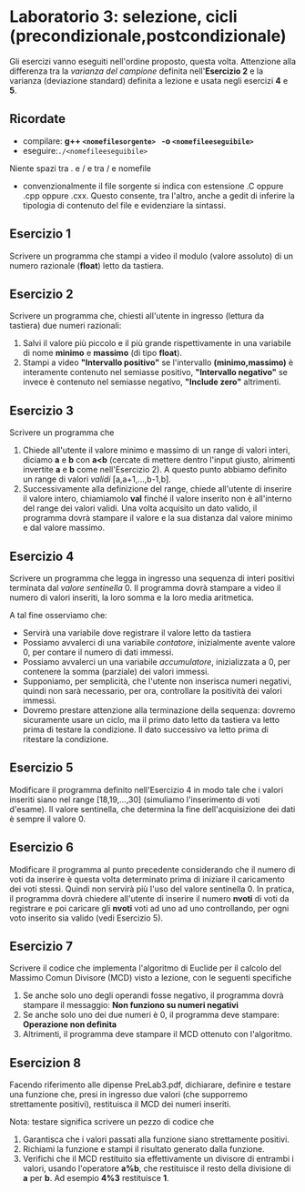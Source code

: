 # Laboratorio 3: selezione, cicli (precondizionale,postcondizionale)

Gli esercizi vanno eseguiti nell'ordine proposto, questa volta. Attenzione alla differenza tra la _varianza del campione_ definita nell'__Esercizio 2__ e la varianza (deviazione standard) definita a lezione e usata negli esercizi __4__ e __5__.

## Ricordate
- compilare: __g++ `<nomefilesorgente> ` -o `<nomefileeseguibile> `__
- eseguire:` ./<nomefileeseguibile> `

Niente spazi tra . e / e tra / e nomefile
- convenzionalmente il file sorgente si indica con estensione .C oppure .cpp oppure .cxx. Questo consente, tra l'altro, anche a gedit di inferire la tipologia di contenuto del file e evidenziare la sintassi.

## Esercizio 1
Scrivere un programma che stampi a video il modulo (valore assoluto) di un numero razionale (__float__) letto da tastiera.

## Esercizio 2

Scrivere un programma che, chiesti all'utente in ingresso (lettura da tastiera) due numeri razionali:
1. Salvi il valore più piccolo e il più grande rispettivamente in una variabile  di nome __minimo__ e __massimo__ (di tipo __float__).
2. Stampi a video __"Intervallo positivo"__ se l'intervallo __(minimo,massimo)__ è interamente contenuto nel semiasse positivo, __"Intervallo negativo"__ se invece è  contenuto nel semiasse negativo, __"Include zero"__ altrimenti.

## Esercizio 3
Scrivere un programma che
1. Chiede all'utente il valore minimo e massimo di un range di valori interi, diciamo  __a__ e __b__ con __a<b__ (cercate di mettere dentro l'input giusto, alrimenti  invertite __a__ e __b__ come nell'Esercizio 2). A questo punto abbiamo definito un range di valori _validi_ [a,a+1,...,b-1,b].
2. Successivamente alla definizione del range, chiede all'utente di inserire il valore intero, chiamiamolo __val__ finché il valore inserito non è all'interno del range dei valori validi. Una volta acquisito un dato valido, il programma dovrà stampare il valore e la sua distanza dal valore minimo e dal valore massimo. 

## Esercizio 4
Scrivere un programma che legga in ingresso una sequenza di interi positivi terminata dal _valore sentinella_ 0. Il programma dovrà stampare a video il numero di valori inseriti, la loro somma  e la loro media aritmetica.

A tal fine osserviamo che: 
- Servirà una variabile dove registrare il valore letto da tastiera
- Possiamo avvalerci di una variabile _contatore_, inizialmente avente valore 0, per contare il numero di dati immessi.
- Possiamo avvalerci un una variabile _accumulatore_, inizializzata a 0, per contenere la somma (parziale) dei valori immessi.
- Supponiamo, per semplicità, che l'utente non inserisca numeri negativi, quindi non sarà necessario, per ora, controllare la positività dei valori immessi.
- Dovremo prestare attenzione alla terminazione della sequenza: dovremo sicuramente usare un ciclo, ma il primo dato letto da tastiera va letto prima di testare la condizione. Il dato successivo va letto prima di ritestare la condizione.


## Esercizio 5
Modificare il programma definito nell'Esercizio 4 in modo tale che i valori inseriti siano nel range [18,19,...,30] (simuliamo l'inserimento di voti d'esame). Il valore sentinella, che determina la fine dell'acquisizione dei dati è sempre il valore 0.

## Esercizio 6
Modificare il programma al punto precedente considerando che il numero di voti da inserire è questa volta determinato prima di iniziare il caricamento dei voti stessi. Quindi non servirà più l'uso del valore sentinella 0.
In pratica, il programma dovrà chiedere all'utente di inserire il numero __nvoti__ di voti da registrare e poi caricare gli __nvoti__ voti ad uno ad uno controllando, per ogni voto inserito sia valido (vedi Esercizio 5).

## Esercizio 7
Scrivere il codice che implementa l'algoritmo di Euclide per il calcolo del Massimo Comun Divisore (MCD) visto a lezione, con le seguenti specifiche
1. Se anche solo uno degli operandi fosse negativo, il programma dovrà  stampare il messaggio: __Non funziono su numeri negativi__
1. Se anche solo uno dei due numeri è 0, il programma deve stampare: __Operazione non definita__
1. Altrimenti, il programma deve stampare il MCD ottenuto con l'algoritmo.

## Esercizion 8

Facendo riferimento alle dipense PreLab3.pdf, dichiarare, definire e testare una funzione che, presi in ingresso due valori (che supporremo strettamente positivi), restituisca il MCD dei numeri inseriti.

Nota: testare significa scrivere un pezzo di codice che
1. Garantisca che i valori passati alla funzione siano strettamente positivi.
1. Richiami la funzione e stampi il risultato generato dalla funzione. 
1. Verifichi che il MCD restituito sia effettivamente un divisore di entrambi i valori, usando l'operatore __a%b__, che restituisce il resto della divisione di __a__ per __b__. Ad esempio __4%3__ restituisce __1__.
